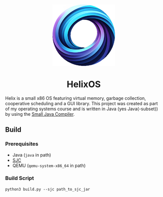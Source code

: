 <p align="center"> 
    <img src="resources\logo_s.png" width="200" title="logo">
</p>

<h1 align="center">HelixOS</h1>

Helix is a small x86 OS featuring virtual memory, garbage collection, cooperative scheduling and a GUI library.
This project was created as part of my operating systems course and is written in Java (yes Java(-subset)) by using the [Small Java Compiler](https://fam-frenz.de/stefan/compiler.html).

## Build

### Prerequisites

- Java (`java` in path)
- [SJC](https://fam-frenz.de/stefan/compiler.html)
- QEMU (`qemu-system-x86_64` in path)

### Build Script

```
python3 build.py --sjc path_to_sjc_jar
```
